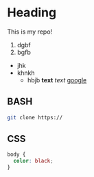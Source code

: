 # Heading
This is my repo!
1. dgbf
2. bgfb

* jhk
* khnkh
  * hbjb
  **text**
  *text*
  [google](https://google.com)

## BASH
```bash
git clone https://
```

## CSS
```css
body {
  color: black;
}
```